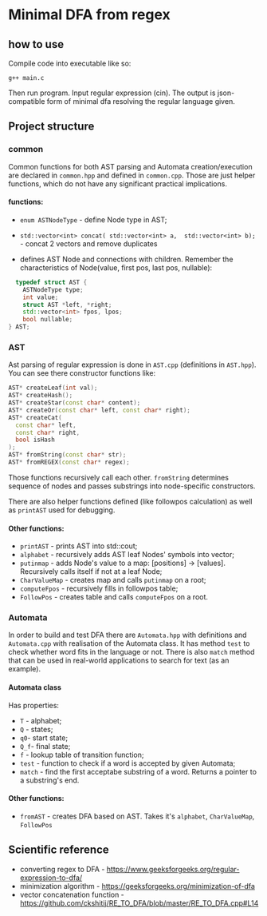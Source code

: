 # Minimal DFA from regex

## how to use

Compile code into executable like so:
```
g++ main.c
```

Then run program. Input regular expression (cin).
The output is json-compatible form of minimal dfa
resolving the regular language given.

## Project structure

### common
Common functions for both AST parsing and Automata
creation/execution are declared in `common.hpp` and
defined in `common.cpp`.
Those are just helper functions, which do not have any significant practical implications.

#### functions:
* `enum ASTNodeType` - define Node type in AST;


* `std::vector<int> concat(
   std::vector<int> a, 
   std::vector<int> b);` - concat 
   2 vectors and remove duplicates
 
* defines AST Node and connections with children. Remember the characteristics of Node(value, first pos, last pos, nullable):
```c++ 
  typedef struct AST {
    ASTNodeType type;
    int value;
    struct AST *left, *right;
    std::vector<int> fpos, lpos;
    bool nullable;
} AST;
```


### AST
Ast parsing of regular expression is done in `AST.cpp`
(definitions in `AST.hpp`).
You can see there constructor functions like:
```c++
AST* createLeaf(int val);
AST* createHash();
AST* createStar(const char* content);
AST* createOr(const char* left, const char* right);
AST* createCat(
  const char* left,
  const char* right,
  bool isHash
);
AST* fromString(const char* str);
AST* fromREGEX(const char* regex);
```

Those functions recursively call each other.
`fromString` determines sequence of nodes and
passes substrings into node-specific constructors.

There are also helper functions defined
(like followpos calculation) as well as `printAST`
used for debugging.

#### Other functions:
* `printAST` - prints AST into std::cout;
* `alphabet` - recursively adds AST leaf Nodes' symbols into vector<int>;
* `putinmap` - adds Node's value to a map: [positions] → [values]. Recursively calls itself if not at a leaf Node;
* `CharValueMap` - creates map and calls `putinmap` on a root;
* `computeFpos` - recursively fills in followpos table;
* `FollowPos` - creates table and calls `computeFpos` on a root.
### Automata
In order to build and test DFA there are
`Automata.hpp` with definitions and `Automata.cpp`
with realisation of the Automata class.
It has method `test` to check whether
word fits in the language or not.
There is also `match` method that can be used in
real-world applications to search for text (as an 
example).

#### Automata class
Has properties:
* `T` - alphabet;
* `Q` - states;
* `q0`- start state;
* `Q_f`- final state;
* `f` - lookup table of transition function;
* `test` - function to check if a word is accepted by given Automata;
* `match` - find the first acceptabe substring of a word. Returns a pointer to a substring's end.

#### Other functions:
* `fromAST` - creates DFA based on AST. Takes it's `alphabet`, `CharValueMap`, `FollowPos` 


## Scientific reference

* converting regex to DFA - https://www.geeksforgeeks.org/regular-expression-to-dfa/
* minimization algorithm - https://geeksforgeeks.org/minimization-of-dfa
* vector concatenation function - https://github.com/ckshitij/RE_TO_DFA/blob/master/RE_TO_DFA.cpp#L14
